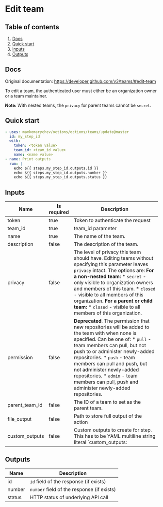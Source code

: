 # Edit team

## Table of contents

1. [Docs](#docs)
1. [Quick start](#quick-start)
1. [Inputs](#inputs)
1. [Outputs](#outputs)

<a name="quick-start" ></a>
## Docs

Original documentation: https://developer.github.com/v3/teams/#edit-team

To edit a team, the authenticated user must either be an organization owner or a team maintainer.

**Note:** With nested teams, the `privacy` for parent teams cannot be `secret`.


<a name="quick start" ></a>
## Quick start

```yaml
- uses: maxkomarychev/octions/octions/teams/update@master
  id: my_step_id
  with:
    token: <token value>
    team_id: <team_id value>
    name: <name value>
- name: Print outputs
  run: |
    echo ${{ steps.my_step_id.outputs.id }}
    echo ${{ steps.my_step_id.outputs.number }}
    echo ${{ steps.my_step_id.outputs.status }}
```


<a name="inputs" ></a>
## Inputs

| Name | Is required | Description |
|---|---|---|
|token|true|Token to authenticate the request
|team_id|true|team_id parameter
|name|true|The name of the team.
|description|false|The description of the team.
|privacy|false|The level of privacy this team should have. Editing teams without specifying this parameter leaves `privacy` intact. The options are:   **For a non-nested team:**   \* `secret` - only visible to organization owners and members of this team.   \* `closed` - visible to all members of this organization.   **For a parent or child team:**   \* `closed` - visible to all members of this organization.
|permission|false|**Deprecated**. The permission that new repositories will be added to the team with when none is specified. Can be one of:   \* `pull` - team members can pull, but not push to or administer newly-added repositories.   \* `push` - team members can pull and push, but not administer newly-added repositories.   \* `admin` - team members can pull, push and administer newly-added repositories.
|parent_team_id|false|The ID of a team to set as the parent team.
|file_output|false|Path to store full output of the action
|custom_outputs|false|Custom outputs to create for step. This has to be YAML multiline string literal  `custom_outputs: |<newline> output_name:path.in.result`

<a name="outputs" ></a>
## Outputs

| Name | Description |
|---|---|
|id|`id` field of the response (if exists)|
|number|`number` field of the response (if exists)|
|status|HTTP status of underlying API call|

